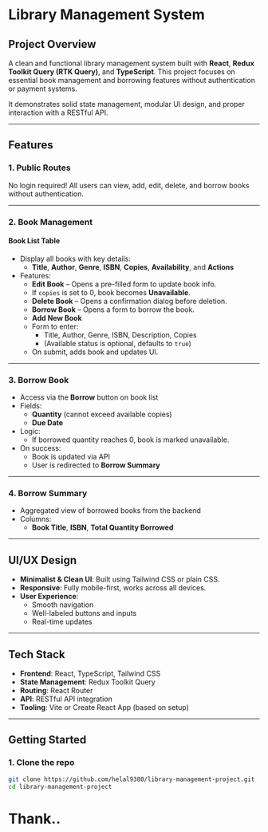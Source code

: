 <!-- @format -->

# Library Management System

## Project Overview

A clean and functional library management system built with **React**, **Redux Toolkit Query (RTK Query)**, and **TypeScript**. This project focuses on essential book management and borrowing features without authentication or payment systems.

It demonstrates solid state management, modular UI design, and proper interaction with a RESTful API.

---

## Features

### 1. Public Routes

No login required! All users can view, add, edit, delete, and borrow books without authentication.

---

### 2. Book Management

#### Book List Table

- Display all books with key details:
  - **Title**, **Author**, **Genre**, **ISBN**, **Copies**, **Availability**, and **Actions**
- Features:
  - **Edit Book** – Opens a pre-filled form to update book info.
  - If `copies` is set to 0, book becomes **Unavailable**.
  - **Delete Book** – Opens a confirmation dialog before deletion.
  - **Borrow Book** – Opens a form to borrow the book.
  - **Add New Book**
  - Form to enter:
    - Title, Author, Genre, ISBN, Description, Copies
    - (Available status is optional, defaults to `true`)
  - On submit, adds book and updates UI.

---

### 3. Borrow Book

- Access via the **Borrow** button on book list
- Fields:
  - **Quantity** (cannot exceed available copies)
  - **Due Date**
- Logic:
  - If borrowed quantity reaches 0, book is marked unavailable.
- On success:
  - Book is updated via API
  - User is redirected to **Borrow Summary**

---

### 4. Borrow Summary

- Aggregated view of borrowed books from the backend
- Columns:
  - **Book Title**, **ISBN**, **Total Quantity Borrowed**

---

## UI/UX Design

- **Minimalist & Clean UI**: Built using Tailwind CSS or plain CSS.
- **Responsive**: Fully mobile-first, works across all devices.
- **User Experience**:
  - Smooth navigation
  - Well-labeled buttons and inputs
  - Real-time updates

---

## Tech Stack

- **Frontend**: React, TypeScript, Tailwind CSS
- **State Management**: Redux Toolkit Query
- **Routing**: React Router
- **API**: RESTful API integration
- **Tooling**: Vite or Create React App (based on setup)

---

## Getting Started

### 1. Clone the repo

```bash
git clone https://github.com/helal9380/library-management-project.git
cd library-management-project
```

# Thank..
